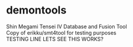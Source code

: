 # demontools
Shin Megami Tensei IV Database and Fusion Tool  
Copy of erikku/smt4tool for testing purposes  
TESTING LINE LETS SEE THIS WORKS?
